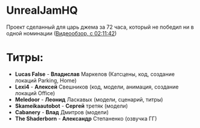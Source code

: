 # UnrealJamHQ
Проект сделанный для царь джема за 72 часа, который не победил ни в одной номинации ([Видеообзор, с 02:11:42](https://youtu.be/c8vWKekETT8?t=7893 "Видео, с 2:11:42"))
# Титры:
- **Lucas False** - **Владислав** Маркелов (Катсцены, код, создание локаций Parking, Home)
- **Lexi4** - **Алексей** Свешников (код, модели, анимация, создание локаций Office)
- **Meledoor** - **Леонид** Ласкавых (модели, сценарий, титры)
- **Skameikaautobot** - **Сергей** третяк (модели)
- **Cabanery** - **Влад** Дмитров (модели)
- **The Shaderborn** - **Александр** Степаненко (озвучка ГГ)
